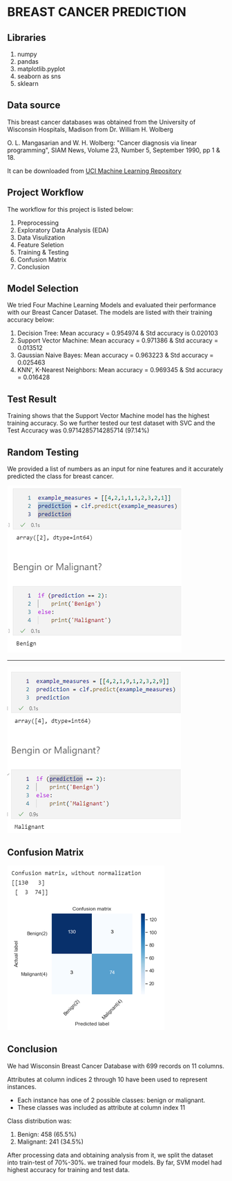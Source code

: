 # **BREAST CANCER PREDICTION**

## Libraries
1. numpy
2. pandas
3. matplotlib.pyplot
4. seaborn as sns
5. sklearn

## Data source

This breast cancer databases was obtained from the University of Wisconsin Hospitals, Madison from Dr. William H. Wolberg

O. L. Mangasarian and W. H. Wolberg: "Cancer diagnosis via linear  programming", SIAM News, Volume 23, Number 5, September 1990, pp 1 & 18.

It can be downloaded from  [UCI Machine Learning Repository][1]

## Project Workflow
The workflow for this project is listed below:
1. Preprocessing 
2. Exploratory Data Analysis (EDA)
3. Data Visulization
4. Feature Seletion
5. Training & Testing
6. Confusion Matrix
7. Conclusion


## Model Selection
We tried Four Machine Learning Models and evaluated their performance with our Breast Cancer Dataset. The models are listed with their training accuracy below:
1. Decision Tree: Mean accuracy = 0.954974 & Std accuracy is 0.020103
2. Support Vector Machine: Mean accuracy = 0.971386 & Std accuracy = 0.013512
3. Gaussian Naive Bayes: Mean accuracy = 0.963223 & Std accuracy = 0.025463
4. KNN', K-Nearest Neighbors: Mean accuracy = 0.969345 & Std accuracy = 0.016428

## Test Result
Training shows that the Support Vector Machine model has the highest training accuracy. So we further tested our test dataset with SVC and the Test Accuracy was 0.9714285714285714 (97.14%)


## Random Testing

We provided a list of numbers as an input for nine features and it accurately predicted the class for breast cancer.

![Example Prediction for Benign!](results/benignPred.PNG "Benign Cancer")

-----------------------------------------------------------------------------------

![Example Prediction for Malignant!](results/malignantPred.png "Malignant Cancer")

## Confusion Matrix
![Confusion Matrix!](results/cm.png "Confusion Matrix")

## Conclusion
We had Wisconsin Breast Cancer Database with 699 records on 11 columns. 

Attributes at column indices 2 through 10 have been used to represent instances.
* Each instance has one of 2 possible classes: benign or malignant.
* These classes was included as attribute at column index 11

Class distribution was:
1. Benign: 458 (65.5%)
2. Malignant: 241 (34.5%)

After processing data and obtaining analysis from it, we split the dataset into train-test of 70%-30%. we trained four models. By far, SVM model had highest accuracy for training and test data.


[1]: https://archive.ics.uci.edu/ml/machine-learning-databases/breast-cancer-wisconsin/breast-cancer-wisconsin.data "UCI Machine Learning Repository"
